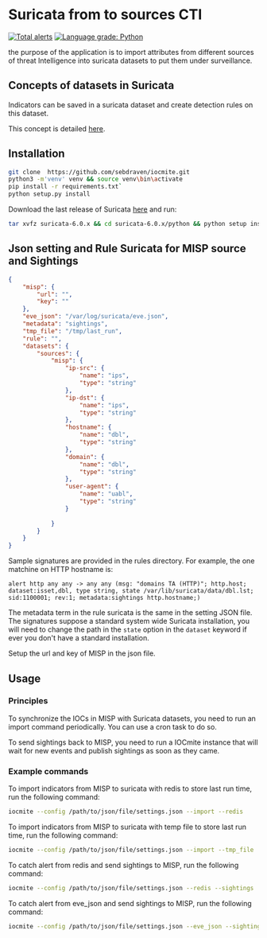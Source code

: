 # Suricata from to sources CTI

[![Total alerts](https://img.shields.io/lgtm/alerts/g/sebdraven/IOCmite.svg?logo=lgtm&logoWidth=18)](https://lgtm.com/projects/g/sebdraven/IOCmite/alerts/)
[![Language grade: Python](https://img.shields.io/lgtm/grade/python/g/sebdraven/IOCmite.svg?logo=lgtm&logoWidth=18)](https://lgtm.com/projects/g/sebdraven/IOCmite/context:python)

the purpose of the application is to import attributes from different sources of threat Intelligence into suricata datasets to put them under surveillance.

## Concepts of datasets in Suricata

Indicators can be saved in a suricata dataset and create detection rules on this dataset.

This concept is detailed [here](https://suricata.readthedocs.io/en/suricata-6.0.0/rules/datasets.html).

## Installation

```bash
git clone  https://github.com/sebdraven/iocmite.git
python3 -m'venv' venv && source venv\bin\activate
pip install -r requirements.txt`
python setup.py install
```

Download the last release of Suricata [here](https://www.openinfosecfoundation.org/download/suricata-current.tar.gz)
and run:

```bash
tar xvfz suricata-6.0.x && cd suricata-6.0.x/python && python setup install
```

## Json setting and Rule Suricata for MISP source and Sightings

```JSON
{
    "misp": {
        "url": "",
        "key": ""
    },
    "eve_json": "/var/log/suricata/eve.json",
    "metadata": "sightings",
    "tmp_file": "/tmp/last_run",
    "rule": "",
    "datasets": {
        "sources": {
            "misp": {
                "ip-src": {
                    "name": "ips",
                    "type": "string"
                },
                "ip-dst": {
                    "name": "ips",
                    "type": "string"
                },
                "hostname": {
                    "name": "dbl",
                    "type": "string"
                },
                "domain": {
                    "name": "dbl",
                    "type": "string"
                },
                "user-agent": {
                    "name": "uabl",
                    "type": "string"
                }
                
            }
        }
    }
}
```

Sample signatures are provided in the rules directory. For example, the one matchine on HTTP hostname is:

```
alert http any any -> any any (msg: "domains TA (HTTP)"; http.host; dataset:isset,dbl, type string, state /var/lib/suricata/data/dbl.lst; sid:1100001; rev:1; metadata:sightings http.hostname;)
```

The metadata term in the rule suricata is the same in the setting JSON file. The signatures suppose a standard system wide Suricata installation, you will need to change the path in the `state`
option in the `dataset` keyword if ever you don't have a standard installation.

Setup the url and key of MISP in the json file.

## Usage

### Principles

To synchronize the IOCs in MISP with Suricata datasets, you need to run an import command periodically.
You can use a cron task to do so.

To send sightings back to MISP, you need to run a IOCmite instance that will wait for new events
and publish sightings as soon as they came.

### Example commands

To import indicators from MISP to suricata with redis to store last run time, run the following command:

```bash
iocmite --config /path/to/json/file/settings.json --import --redis
```

To import indicators from MISP to suricata with temp file to store last run time, run the following command:

```bash
iocmite --config /path/to/json/file/settings.json --import --tmp_file
```

To catch alert from redis and send sightings to MISP, run the following command:

```bash
iocmite --config /path/to/json/file/settings.json --redis --sightings
```

To catch alert from eve_json and send sightings to MISP, run the following command:

```bash
iocmite --config /path/to/json/file/settings.json --eve_json --sightings
```
